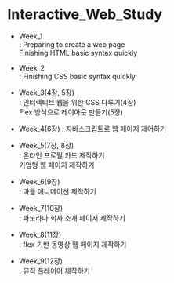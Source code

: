 # Interactive_Web_Study  
  
* Week_1  
    : Preparing to create a web page  
      Finishing HTML basic syntax quickly  
  
* Week_2  
    : Finishing CSS basic syntax quickly  
  
* Week_3(4장, 5장)  
    : 인터렉티브 웹을 위한 CSS 다루기(4장)  
      Flex 방식으로 레이아웃 만들기(5장)  
  
* Week_4(6장)
    : 자바스크립트로 웹 페이지 제어하기  
  
* Week_5(7장, 8장)  
    : 온라인 프로필 카드 제작하기  
      기업형 웹 페이지 제작하기  
  
* Week_6(9장)  
    : 마을 애니메이션 제작하기  
  
* Week_7(10장)  
    : 파노라마 회사 소개 페이지 제작하기  

* Week_8(11장)  
    : flex 기반 동영상 웹 페이지 제작하기  

* Week_9(12장)  
    : 뮤직 플레이어 제작하기  
